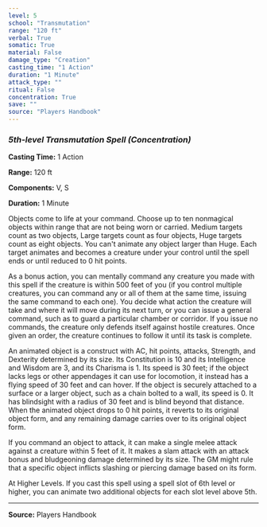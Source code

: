 ```yaml
---
level: 5
school: "Transmutation"
range: "120 ft"
verbal: True
somatic: True
material: False
damage_type: "Creation"
casting_time: "1 Action"
duration: "1 Minute"
attack_type: ""
ritual: False
concentration: True
save: ""
source: "Players Handbook"
---
```


### *5th-level Transmutation Spell* *(Concentration)*

**Casting Time:** 1 Action

**Range:** 120 ft

**Components:** V, S

**Duration:** 1 Minute

Objects come to life at your command. Choose up to ten nonmagical objects within range that are not being worn or carried. Medium targets count as two objects, Large targets count as four objects, Huge targets count as eight objects. You can't animate any object larger than Huge. Each target animates and becomes a creature under your control until the spell ends or until reduced to 0 hit points.
 
 As a bonus action, you can mentally command any creature you made with this spell if the creature is within 500 feet of you (if you control multiple creatures, you can command any or all of them at the same time, issuing the same command to each one). You decide what action the creature will take and where it will move during its next turn, or you can issue a general command, such as to guard a particular chamber or corridor. If you issue no commands, the creature only defends itself against hostile creatures. Once given an order, the creature continues to follow it until its task is complete.
 
 An animated object is a construct with AC, hit points, attacks, Strength, and Dexterity determined by its size. Its Constitution is 10 and its Intelligence and Wisdom are 3, and its Charisma is 1. Its speed is 30 feet; if the object lacks legs or other appendages it can use for locomotion, it instead has a flying speed of 30 feet and can hover. If the object is securely attached to a surface or a larger object, such as a chain bolted to a wall, its speed is 0. It has blindsight with a radius of 30 feet and is blind beyond that distance. When the animated object drops to 0 hit points, it reverts to its original object form, and any remaining damage carries over to its original object form. 
 
 If you command an object to attack, it can make a single melee attack against a creature within 5 feet of it. It makes a slam attack with an attack bonus and bludgeoning damage determined by its size. The GM might rule that a specific object inflicts slashing or piercing damage based on its form.
 
 At Higher Levels. If you cast this spell using a spell slot of 6th level or higher, you can animate two additional objects for each slot level above 5th.

---
**Source:** Players Handbook
